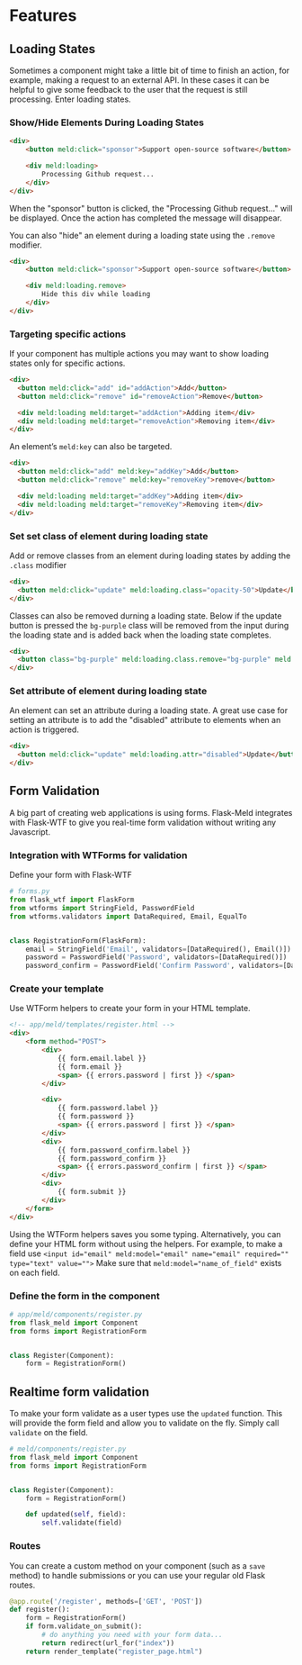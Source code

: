 # Features
## Loading States
Sometimes a component might take a little bit of time to finish an action, for example,
making a request to an external API. In these cases it can be helpful to give some
feedback to the user that the request is still processing. Enter loading states.

### Show/Hide Elements During Loading States

```html
<div>
    <button meld:click="sponsor">Support open-source software</button>

    <div meld:loading>
        Processing Github request...
    </div>
</div>
```

When the "sponsor" button is clicked, the "Processing Github request..." will be
displayed. Once the action has completed the message will disappear.

You can also "hide" an element during a loading state using the `.remove` modifier.

```html
<div>
    <button meld:click="sponsor">Support open-source software</button>

    <div meld:loading.remove>
        Hide this div while loading
    </div>
</div>
```

### Targeting specific actions
If your component has multiple actions you may want to show loading states
only for specific actions.

```html
<div>
  <button meld:click="add" id="addAction">Add</button>
  <button meld:click="remove" id="removeAction">Remove</button>

  <div meld:loading meld:target="addAction">Adding item</div>
  <div meld:loading meld:target="removeAction">Removing item</div>
</div>
```

An element’s `meld:key` can also be targeted.

```html
<div>
  <button meld:click="add" meld:key="addKey">Add</button>
  <button meld:click="remove" meld:key="removeKey">remove</button>

  <div meld:loading meld:target="addKey">Adding item</div>
  <div meld:loading meld:target="removeKey">Removing item</div>
</div>
```

### Set set class of element during loading state

Add or remove classes from an element during loading states by adding the `.class` modifier

```html
<div>
  <button meld:click="update" meld:loading.class="opacity-50">Update</button>
</div>
```

Classes can also be removed durning a loading state. Below if the update button is
pressed the `bg-purple` class will be removed from the input during the loading state and 
is added back when the loading state completes.

```html
<div>
  <button class="bg-purple" meld:loading.class.remove="bg-purple" meld:click="update">Update</button>
</div>
```

### Set attribute of element during loading state

An element can set an attribute during a loading state. A great use case for setting an
attribute is to add the "disabled" attribute to elements when an action is triggered.

```html
<div>
  <button meld:click="update" meld:loading.attr="disabled">Update</button>
</div>
```




## Form Validation

A big part of creating web applications is using forms. Flask-Meld integrates with
Flask-WTF to give you real-time form validation without writing any Javascript.

### Integration with WTForms for validation

Define your form with Flask-WTF

```py
# forms.py
from flask_wtf import FlaskForm
from wtforms import StringField, PasswordField
from wtforms.validators import DataRequired, Email, EqualTo


class RegistrationForm(FlaskForm):
    email = StringField('Email', validators=[DataRequired(), Email()])
    password = PasswordField('Password', validators=[DataRequired()])
    password_confirm = PasswordField('Confirm Password', validators=[DataRequired(), EqualTo('password')])
```

### Create your template

Use WTForm helpers to create your form in your HTML template. 

```html
<!-- app/meld/templates/register.html -->
<div>
    <form method="POST">
        <div>
            {{ form.email.label }}
            {{ form.email }}
            <span> {{ errors.password | first }} </span>
        </div>

        <div>
            {{ form.password.label }}
            {{ form.password }}
            <span> {{ errors.password | first }} </span>
        </div>
        <div>
            {{ form.password_confirm.label }}
            {{ form.password_confirm }}
            <span> {{ errors.password_confirm | first }} </span>
        </div>
        <div>
            {{ form.submit }}
        </div>
    </form>
</div>
```

Using the WTForm helpers saves you some typing. 
Alternatively, you can define your HTML form without using the helpers. 
For example, to make a field use
`<input id="email" meld:model="email" name="email" required="" type="text" value="">`
Make sure that `meld:model="name_of_field"` exists on each field.

### Define the form in the component

```py
# app/meld/components/register.py
from flask_meld import Component
from forms import RegistrationForm


class Register(Component):
    form = RegistrationForm()
```

## Realtime form validation

To make your form validate as a user types use the `updated` function. This will provide
the form field and allow you to validate on the fly. Simply call `validate` on the
field.

```py
# meld/components/register.py
from flask_meld import Component
from forms import RegistrationForm


class Register(Component):
    form = RegistrationForm()

    def updated(self, field):
        self.validate(field)
```

### Routes

You can create a custom method on your component (such as a `save` method) to handle
submissions or you can use your regular old Flask routes. 

```py
@app.route('/register', methods=['GET', 'POST'])
def register():
    form = RegistrationForm()
    if form.validate_on_submit():
        # do anything you need with your form data...
        return redirect(url_for("index"))
    return render_template("register_page.html")
```
